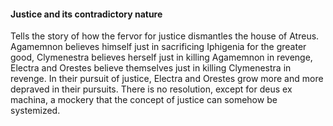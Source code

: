 #### Justice and its contradictory nature

Tells the story of how the fervor for justice dismantles the house of Atreus. Agamemnon believes himself just in sacrificing Iphigenia for the greater good, Clymenestra believes herself just in killing Agamemnon in revenge, Electra and Orestes believe themselves just in killing Clymenestra in revenge. In their pursuit of justice, Electra and Orestes grow more and more depraved in their pursuits. There is no resolution, except for deus ex machina, a mockery that the concept of justice can somehow be systemized.
